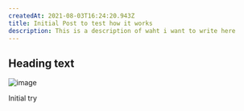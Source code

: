```yaml
---
createdAt: 2021-08-03T16:24:20.943Z
title: Initial Post to test how it works
description: This is a description of waht i want to write here
---
```

## Heading text

![image](/img/philippov-img.jpg "This is me")

Initial try